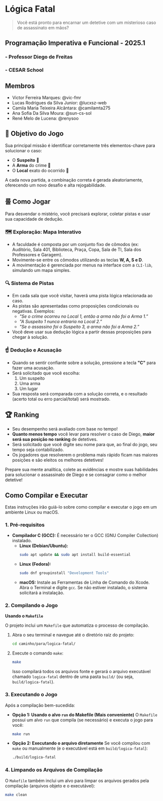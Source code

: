 # Lógica Fatal
> Você está pronto para encarnar um detetive com um misterioso caso de assassinato em mãos?

## Programação Imperativa e Funcional - 2025.1

### - Professor Diego de Freitas
### - CESAR School

## Membros

<ul>
    <li>Victor Ferreira Marques: @vic-fmr</li>
    <li>Lucas Rodrigues da Silva Junior: @lucxsz-web</li>
    <li>Camila Maria Teixeira Alcântara: @camilamta275</li>
    <li>Ana Sofia Da Silva Moura: @sun-cs-sol</li>
    <li>René Melo de Lucena: @renysoo</li>
</ul>

## 🎯 Objetivo do Jogo

Sua principal missão é identificar corretamente três elementos-chave para solucionar o caso:

* O **Suspeito** 👤
* A **Arma** do crime 🔪
* O **Local** exato do ocorrido 📍

A cada nova partida, a combinação correta é gerada aleatoriamente, oferecendo um novo desafio e alta rejogabilidade.

## 룰 Como Jogar

Para desvendar o mistério, você precisará explorar, coletar pistas e usar sua capacidade de dedução.

### 🗺️ Exploração: Mapa Interativo

* A faculdade é composta por um conjunto fixo de cômodos (ex: Auditório, Sala 401, Biblioteca, Praça, Copa, Sala de TI, Sala dos Professores e Garagem).
* Movimente-se entre os cômodos utilizando as teclas **W, A, S e D**.
* A movimentação é gerenciada por menus na interface com a `CLI-lib`, simulando um mapa simples.

### 🔍 Sistema de Pistas

* Em cada sala que você visitar, haverá uma pista lógica relacionada ao caso.
* As pistas são apresentadas como proposições condicionais ou negativas. Exemplos:
    * _"Se o crime ocorreu no Local 1, então a arma não foi a Arma 1.”_
    * _"A Suspeito 1 nunca entraria na Local 2.”_
    * _"Se o assassino foi o Suspeito 3, a arma não foi a Arma 2.”_
* Você deve usar sua dedução lógica a partir dessas proposições para chegar à solução.

### ☝️ Dedução e Acusação

* Quando se sentir confiante sobre a solução, pressione a tecla **"C"** para fazer uma acusação.
* Será solicitado que você escolha:
    1.  Um suspeito
    2.  Uma arma
    3.  Um lugar
* Sua resposta será comparada com a solução correta, e o resultado (acerto total ou erro parcial/total) será mostrado.

## 🏆 Ranking

* Seu desempenho será avaliado com base no tempo!
* **Quanto menos tempo** você levar para resolver o caso de Diego, **maior será sua posição no ranking** de detetives.
* Será solicitado que você digite seu nome para que, ao final do jogo, seu tempo seja contabilizado.
* Os jogadores que resolverem o problema mais rápido ficam nas maiores posições e são eleitos os melhores detetives!

Prepare sua mente analítica, colete as evidências e mostre suas habilidades para solucionar o assassinato de Diego e se consagrar como o melhor detetive!

## Como Compilar e Executar

Estas instruções irão guiá-lo sobre como compilar e executar o jogo em um ambiente Linux ou macOS.

### 1. Pré-requisitos

* **Compilador C (GCC):** É necessário ter o GCC (GNU Compiler Collection) instalado.
    * **Linux (Debian/Ubuntu):**
        ```bash
        sudo apt update && sudo apt install build-essential
        ```
    * **Linux (Fedora):**
        ```bash
        sudo dnf groupinstall "Development Tools"
        ```
    * **macOS:** Instale as Ferramentas de Linha de Comando do Xcode. Abra o Terminal e digite `gcc`. Se não estiver instalado, o sistema solicitará a instalação.

### 2. Compilando o Jogo

**Usando o `Makefile`**

O projeto inclui um `Makefile` que automatiza o processo de compilação.

1.  Abra o seu terminal e navegue até o diretório raiz do projeto:
    ```bash
    cd caminho/para/logica-fatal/
    ```
2.  Execute o comando `make`:
    ```bash
    make
    ```
    Isso compilará todos os arquivos fonte e gerará o arquivo executável chamado `logica-fatal` dentro de uma pasta `build/` (ou seja, `build/logica-fatal`).

### 3. Executando o Jogo

Após a compilação bem-sucedida:

* **Opção 1: Usando o alvo `run` do Makefile (Mais conveniente)**
  O `Makefile` possui um alvo `run` que compila (se necessário) e executa o jogo para você:
    ```bash
    make run
    ```

* **Opção 2: Executando o arquivo diretamente**
  Se você compilou com `make` ou manualmente (e o executável está em `build/logica-fatal`):
    ```bash
    ./build/logica-fatal
    ```

### 4. Limpando os Arquivos de Compilação

O  `Makefile` também inclui um alvo para limpar os arquivos gerados pela compilação (arquivos objeto e o executável):

```bash
make clean
